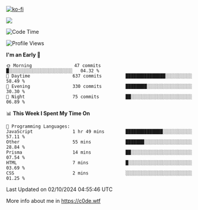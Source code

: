 [![ko-fi](https://ko-fi.com/img/githubbutton_sm.svg)](https://ko-fi.com/Z8Z4Y2LKX)

<a href="https://wakatime.com"><img src="https://wakatime.com/share/@c0dezin/b7f18a7c-ab3a-40b8-8bc7-b1b7bf71f1d6.svg" /></a>

<!--START_SECTION:waka-->
![Code Time](http://img.shields.io/badge/Code%20Time-110%20hrs%2056%20mins-blue)

![Profile Views](http://img.shields.io/badge/Profile%20Views-1-blue)

**I'm an Early 🐤** 

```text
🌞 Morning                47 commits          █░░░░░░░░░░░░░░░░░░░░░░░░   04.32 % 
🌆 Daytime                637 commits         ███████████████░░░░░░░░░░   58.49 % 
🌃 Evening                330 commits         ████████░░░░░░░░░░░░░░░░░   30.30 % 
🌙 Night                  75 commits          ██░░░░░░░░░░░░░░░░░░░░░░░   06.89 % 
```


📊 **This Week I Spent My Time On** 

```text
💬 Programming Languages: 
JavaScript               1 hr 49 mins        ██████████████░░░░░░░░░░░   57.11 % 
Other                    55 mins             ███████░░░░░░░░░░░░░░░░░░   28.84 % 
Prisma                   14 mins             ██░░░░░░░░░░░░░░░░░░░░░░░   07.54 % 
HTML                     7 mins              █░░░░░░░░░░░░░░░░░░░░░░░░   03.69 % 
CSS                      2 mins              ░░░░░░░░░░░░░░░░░░░░░░░░░   01.25 % 
```


 Last Updated on 02/10/2024 04:55:46 UTC
<!--END_SECTION:waka-->

More info about me in https://c0de.wtf
